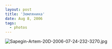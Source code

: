 ```yaml
---
layout: post
title: 'Земляника'
date: Aug 8, 2006
tags:
  - photos
---
```


![Sapegin-Artem-20D-2006-07-24-232-3270.jpg](upload://Sapegin-Artem-20D-2006-07-24-232-3270.jpg)
